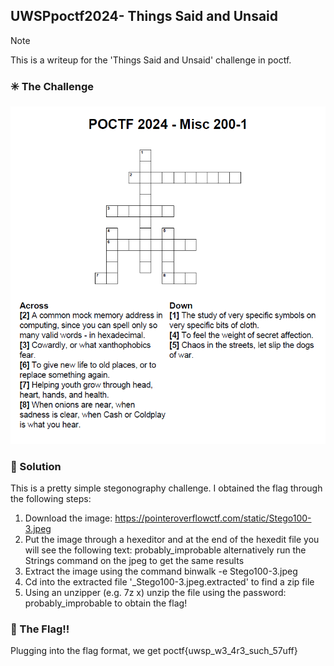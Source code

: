 ## UWSPpoctf2024- Things Said and Unsaid

> [!NOTE]
> This is a writeup for the 'Things Said and Unsaid' challenge in poctf.

### :eight_spoked_asterisk: The Challenge

![Challege-Image](pictures/image.png)

### :mag_right: Solution
This is a pretty simple stegonography challenge. I obtained the flag through the following steps:
1. Download the image: https://pointeroverflowctf.com/static/Stego100-3.jpeg
2. Put the image through a hexeditor and at the end of the hexedit file you will see the following text: probably_improbable alternatively run the Strings command on the jpeg to get the same results
3. Extract the image using the command binwalk -e Stego100-3.jpeg
4. Cd into the extracted file '_Stego100-3.jpeg.extracted' to find a zip file
5. Using an unzipper (e.g. 7z x) unzip the file using the password: probably_improbable to obtain the flag!

### :triangular_flag_on_post: The Flag!!
Plugging into the flag format, we get poctf{uwsp_w3_4r3_such_57uff}
        

